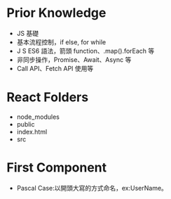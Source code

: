 # Prior Knowledge

- JS 基礎
- 基本流程控制，if else, for while
- J S ES6 語法，箭頭 function、.map().forEach 等
- 非同步操作，Promise、Await、Async 等
- Call API、Fetch API 使用等

# React Folders

- node_modules
- public
- index.html
- src

# First Component

- Pascal Case:以開頭大寫的方式命名，ex:UserName。
